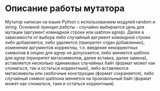 # Описание работы мутатора
Мутатор написан на языке Python с использованием модулей random и string. Основной принцип работы - случайно выбирается цель для мутации (аргумент комнадной строки или шаблон agrep). 
Далее в зависимости от выбора либо случайный аргумент командной строки либо добавляется, либо удаляется (приоритет отдан добавлению), изменения аргументов корректны, т.е. введение некорректных символов в опцию для agrep не допускается, 
либо меняется шаблон для agrep (приоритет метасимволов, далее вставка, далее замена), вставляется несколько одинаковых случайных байт (формат может как сломаться, так и остаться корректным), либо
вставляются метасимволы или скобочные конструкции (формат сохраняется), либо случайный символ шаблона меняется на произвольный байт (формат может как сломаться, таки и остаться корректным).

